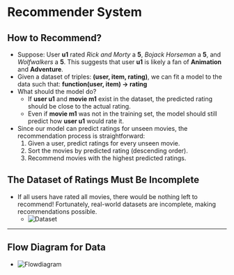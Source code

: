 # Recommender System

## How to Recommend?

- Suppose: User **u1** rated *Rick and Morty* a **5**, *Bojack Horseman* a **5**, and *Wolfwalkers* a **5**. This suggests that user **u1** is likely a fan of **Animation** and **Adventure**.
- Given a dataset of triples: **(user, item, rating)**, we can fit a model to the data such that:
  **function(user, item) → rating**
- What should the model do?
  - If **user u1** and **movie m1** exist in the dataset, the predicted rating should be close to the actual rating.
  - Even if **movie m1** was not in the training set, the model should still predict how **user u1** would rate it.
- Since our model can predict ratings for unseen movies, the recommendation process is straightforward:
  1. Given a user, predict ratings for every unseen movie.
  2. Sort the movies by predicted rating (descending order).
  3. Recommend movies with the highest predicted ratings.

## The Dataset of Ratings Must Be Incomplete

- If all users have rated all movies, there would be nothing left to recommend! Fortunately, real-world datasets are incomplete, making recommendations possible.
  - <img src="https://user-images.githubusercontent.com/47301282/119214359-dfcc9000-bae3-11eb-8048-58036222d14c.png" alt="Dataset"/>

---

## Flow Diagram for Data

- <img src="https://user-images.githubusercontent.com/47301282/119214730-9762a180-bae6-11eb-9ad1-e9689ac6215f.jpg" alt="Flowdiagram"/>

